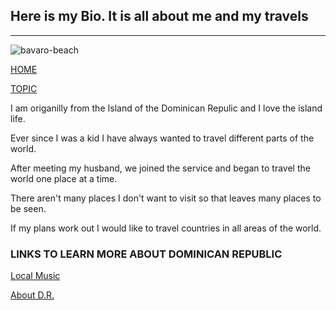 ## Here is my Bio. It is all about me and my travels
------------------------------------------------------------------
![bavaro-beach](https://user-images.githubusercontent.com/43392571/46256346-6de34a80-c4e4-11e8-8496-a48d0760fae2.jpg)

[HOME](https://BlackReapor.github.io/index)

[TOPIC](https://BlackReapor.github.io/Topic)

I am origanilly from the Island of the Dominican Repulic and I love the island life. 

Ever since I was a kid I have always wanted to travel different parts of the world.

After meeting my husband, we joined the service and began to travel the world one place at a time.

There aren't many places I don't want to visit so that leaves many places to be seen.

If my plans work out I would like to travel countries in all areas of the world.


### LINKS TO LEARN MORE ABOUT DOMINICAN REPUBLIC

[Local Music](https://www.youtube.com/watch?v=zOBucLIuBN0)

[About D.R.](https://www.youtube.com/watch?v=ZaVzcOt_onU)
